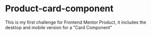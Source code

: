 # Product-card-component
This is my first challenge for Frontend Mentor Product, it includes the desktop and mobile version for a "Card Component"
